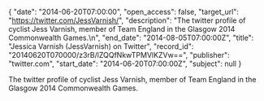 {
  "date": "2014-06-20T07:00:00", 
  "open_access": false, 
  "target_url": "https://twitter.com/JessVarnish/", 
  "description": "The twitter profile of cyclist Jess Varnish, member of Team England in the Glasgow 2014 Commonwealth Games.\n", 
  "end_date": "2014-08-05T07:00:00Z", 
  "title": "Jessica Varnish (JessVarnish) on Twitter", 
  "record_id": "20140620T070000/z3rB/lZQQfNkwTPMVlKZVw==", 
  "publisher": "twitter.com", 
  "start_date": "2014-06-20T07:00:00Z", 
  "subject": null
}

The twitter profile of cyclist Jess Varnish, member of Team England in the Glasgow 2014 Commonwealth Games.
